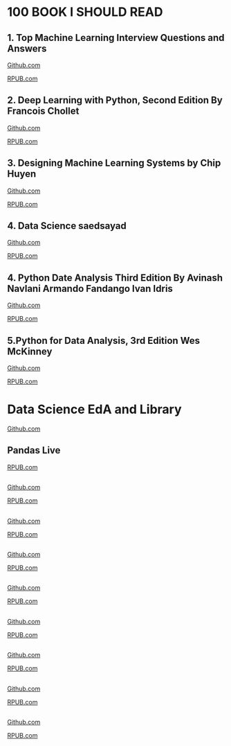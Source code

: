 # 100 BOOK I SHOULD READ

## 1. Top Machine Learning Interview Questions and Answers

[Github.com](https://github.com/alinemati45/Top-Machine-Learning-Interview-Questions-and-Answers)

[RPUB.com](https://rpubs.com/alinemati/Top-Machine-Learning-Interview-Questions-and-Answers)

## 2. Deep Learning with Python, Second Edition By Francois Chollet

[Github.com](https://github.com/alinemati45/book_summary/tree/main/Deep%20Learning%20with%20Python%2C%20Second%20Edition%20By%20Francois%20Chollet)

[RPUB.com](https://rpubs.com/alinemati/Deep_Learning_with_Python_2)

## 3. Designing Machine Learning Systems by Chip Huyen

[Github.com](https://github.com/alinemati45/book_summary/tree/main/Designing%20Machine%20Learning%20Systems)

[RPUB.com](https://rpubs.com/alinemati/Designing_Machine_Learning_Systems)

## 4. Data Science saedsayad

[Github.com](https://github.com/alinemati45/data_science_summary_book/tree/main/Data%20Science%20saedsayad)

[RPUB.com](https://rpubs.com/alinemati/Data_Science_and_Biomarkers_Discovery_with_Dr_Saed_Sayad)




## 4. Python Date Analysis Third Edition By Avinash Navlani  Armando Fandango  Ivan Idris

[Github.com](https://github.com/alinemati45/book_summary/tree/main/Python%20Date%20Analysis%20Third%20Edition%20-%20By%20Avinash%20Navlani%20%20Armando%20Fandango%20%20Ivan%20Idris)

[RPUB.com]()


## 5.Python for Data Analysis, 3rd Edition Wes McKinney

[Github.com](https://github.com/alinemati45/book_summary/tree/main/Python%20Data%20Science%20Handbook%20by%20Jake%20VanderPlas)

[RPUB.com](https://rpubs.com/alinemati/Python_for_Data_Analysis)

# Data Science EdA and Library

[Github.com](https://github.com/alinemati45/data_science_eda)


## Pandas Live

[RPUB.com](https://rpubs.com/alinemati/Pandas_live)

##

[Github.com]()

[RPUB.com]()

##

[Github.com]()

[RPUB.com]()

##

[Github.com]()

[RPUB.com]()

##

[Github.com]()

[RPUB.com]()

##

[Github.com]()

[RPUB.com]()

##

[Github.com]()

[RPUB.com]()

##

[Github.com]()

[RPUB.com]()

##

[Github.com]()

[RPUB.com]()
